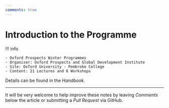 ```yaml
---
comments: true
---
```


# Introduction to the Programme

!!! info

    - Oxford Prospects Winter Programmes
    - Organiser: Oxford Prospects and Global Development Institute
    - Site: Oxford University - Pembroke College
    - Content: 21 Lectures and 6 Workshops

Details can be found in the *Handbook*.

---

It will be very welcome to help improve these notes by leaving *Comments* below the article or submitting a *Pull Request* via GitHub.

